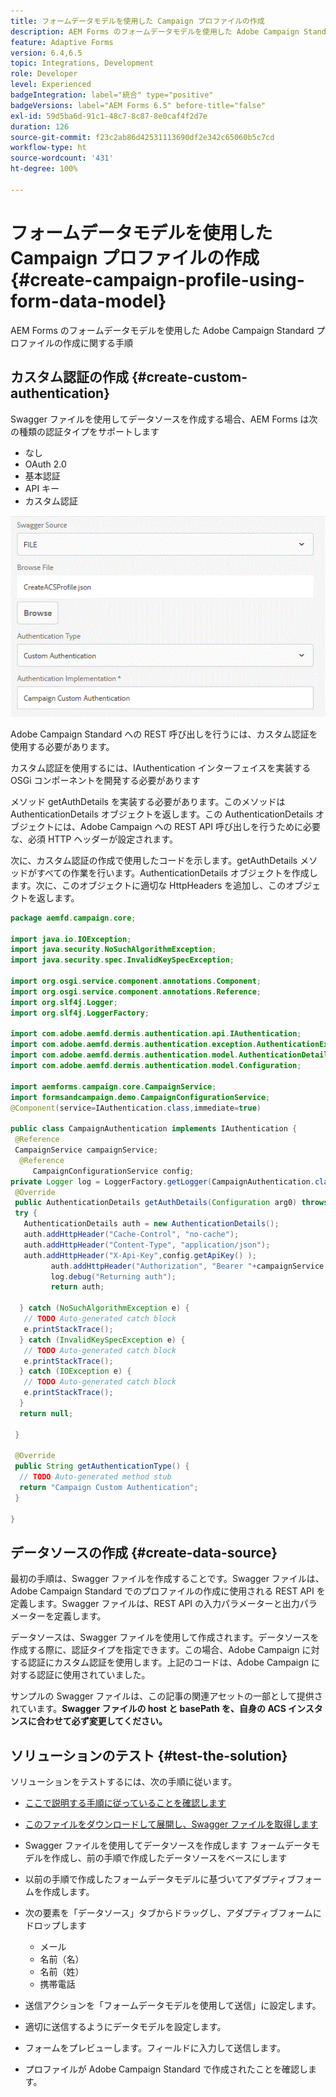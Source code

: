 ```yaml
---
title: フォームデータモデルを使用した Campaign プロファイルの作成
description: AEM Forms のフォームデータモデルを使用した Adobe Campaign Standard プロファイルの作成に関する手順
feature: Adaptive Forms
version: 6.4,6.5
topic: Integrations, Development
role: Developer
level: Experienced
badgeIntegration: label="統合" type="positive"
badgeVersions: label="AEM Forms 6.5" before-title="false"
exl-id: 59d5ba6d-91c1-48c7-8c87-8e0caf4f2d7e
duration: 126
source-git-commit: f23c2ab86d42531113690df2e342c65060b5c7cd
workflow-type: ht
source-wordcount: '431'
ht-degree: 100%

---
```


# フォームデータモデルを使用した Campaign プロファイルの作成 {#create-campaign-profile-using-form-data-model}

AEM Forms のフォームデータモデルを使用した Adobe Campaign Standard プロファイルの作成に関する手順

## カスタム認証の作成 {#create-custom-authentication}

Swagger ファイルを使用してデータソースを作成する場合、AEM Forms は次の種類の認証タイプをサポートします

* なし
* OAuth 2.0
* 基本認証
* API キー
* カスタム認証

![campaignfdm](assets/campaignfdm.gif)

Adobe Campaign Standard への REST 呼び出しを行うには、カスタム認証を使用する必要があります。

カスタム認証を使用するには、IAuthentication インターフェイスを実装する OSGi コンポーネントを開発する必要があります

メソッド getAuthDetails を実装する必要があります。このメソッドは AuthenticationDetails オブジェクトを返します。この AuthenticationDetails オブジェクトには、Adobe Campaign への REST API 呼び出しを行うために必要な、必須 HTTP ヘッダーが設定されます。

次に、カスタム認証の作成で使用したコードを示します。getAuthDetails メソッドがすべての作業を行います。AuthenticationDetails オブジェクトを作成します。次に、このオブジェクトに適切な HttpHeaders を追加し、このオブジェクトを返します。

```java
package aemfd.campaign.core;

import java.io.IOException;
import java.security.NoSuchAlgorithmException;
import java.security.spec.InvalidKeySpecException;

import org.osgi.service.component.annotations.Component;
import org.osgi.service.component.annotations.Reference;
import org.slf4j.Logger;
import org.slf4j.LoggerFactory;

import com.adobe.aemfd.dermis.authentication.api.IAuthentication;
import com.adobe.aemfd.dermis.authentication.exception.AuthenticationException;
import com.adobe.aemfd.dermis.authentication.model.AuthenticationDetails;
import com.adobe.aemfd.dermis.authentication.model.Configuration;

import aemforms.campaign.core.CampaignService;
import formsandcampaign.demo.CampaignConfigurationService;
@Component(service=IAuthentication.class,immediate=true)

public class CampaignAuthentication implements IAuthentication {
 @Reference
 CampaignService campaignService;
  @Reference
     CampaignConfigurationService config;
private Logger log = LoggerFactory.getLogger(CampaignAuthentication.class);
 @Override
 public AuthenticationDetails getAuthDetails(Configuration arg0) throws AuthenticationException {
 try {
   AuthenticationDetails auth = new AuthenticationDetails();
   auth.addHttpHeader("Cache-Control", "no-cache");
   auth.addHttpHeader("Content-Type", "application/json");
   auth.addHttpHeader("X-Api-Key",config.getApiKey() );
         auth.addHttpHeader("Authorization", "Bearer "+campaignService.getAccessToken());
         log.debug("Returning auth");
         return auth;
   
  } catch (NoSuchAlgorithmException e) {
   // TODO Auto-generated catch block
   e.printStackTrace();
  } catch (InvalidKeySpecException e) {
   // TODO Auto-generated catch block
   e.printStackTrace();
  } catch (IOException e) {
   // TODO Auto-generated catch block
   e.printStackTrace();
  }
  return null;
  
 }

 @Override
 public String getAuthenticationType() {
  // TODO Auto-generated method stub
  return "Campaign Custom Authentication";
 }

}
```

## データソースの作成 {#create-data-source}

最初の手順は、Swagger ファイルを作成することです。Swagger ファイルは、Adobe Campaign Standard でのプロファイルの作成に使用される REST API を定義します。Swagger ファイルは、REST API の入力パラメーターと出力パラメーターを定義します。

データソースは、Swagger ファイルを使用して作成されます。データソースを作成する際に、認証タイプを指定できます。この場合、Adobe Campaign に対する認証にカスタム認証を使用します。上記のコードは、Adobe Campaign に対する認証に使用されていました。

サンプルの Swagger ファイルは、この記事の関連アセットの一部として提供されています。**Swagger ファイルの host と basePath を、自身の ACS インスタンスに合わせて必ず変更してください。**

## ソリューションのテスト {#test-the-solution}

ソリューションをテストするには、次の手順に従います。
* [ここで説明する手順に従っていることを確認します](aem-forms-with-campaign-standard-getting-started-tutorial.md)
* [このファイルをダウンロードして展開し、Swagger ファイルを取得します](assets/create-acs-profile-swagger-file.zip)
* Swagger ファイルを使用してデータソースを作成します
フォームデータモデルを作成し、前の手順で作成したデータソースをベースにします
* 以前の手順で作成したフォームデータモデルに基づいてアダプティブフォームを作成します。
* 次の要素を「データソース」タブからドラッグし、アダプティブフォームにドロップします

   * メール
   * 名前（名）
   * 名前（姓）
   * 携帯電話

* 送信アクションを「フォームデータモデルを使用して送信」に設定します。
* 適切に送信するようにデータモデルを設定します。
* フォームをプレビューします。フィールドに入力して送信します。
* プロファイルが Adobe Campaign Standard で作成されたことを確認します。
